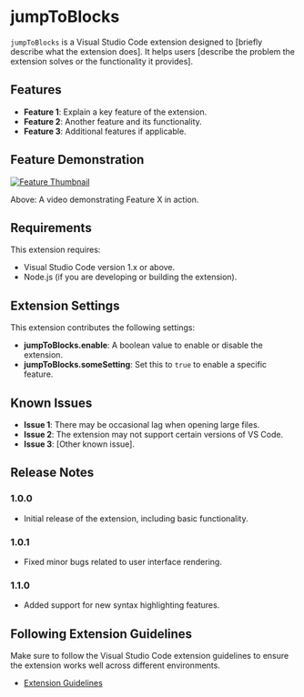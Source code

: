 # jumpToBlocks

`jumpToBlocks` is a Visual Studio Code extension designed to [briefly describe what the extension does]. It helps users [describe the problem the extension solves or the functionality it provides].

## Features

- **Feature 1**: Explain a key feature of the extension.
- **Feature 2**: Another feature and its functionality.
- **Feature 3**: Additional features if applicable.

## Feature Demonstration

[![Feature Thumbnail](https://github.com/Siddik911/curly-funicular/raw/master/path/to/thumbnail.png)](https://github.com/Siddik911/curly-funicular/raw/master/vs.mp4)


Above: A video demonstrating Feature X in action.

## Requirements

This extension requires:

- Visual Studio Code version 1.x or above.
- Node.js (if you are developing or building the extension).

## Extension Settings

This extension contributes the following settings:

- **jumpToBlocks.enable**: A boolean value to enable or disable the extension.
- **jumpToBlocks.someSetting**: Set this to `true` to enable a specific feature.

## Known Issues

- **Issue 1**: There may be occasional lag when opening large files.
- **Issue 2**: The extension may not support certain versions of VS Code.
- **Issue 3**: [Other known issue].

## Release Notes

### 1.0.0
- Initial release of the extension, including basic functionality.

### 1.0.1
- Fixed minor bugs related to user interface rendering.

### 1.1.0
- Added support for new syntax highlighting features.

## Following Extension Guidelines

Make sure to follow the Visual Studio Code extension guidelines to ensure the extension works well across different environments.

- [Extension Guidelines](https://code.visualstudio.com/api/references/extension-guidelines)
